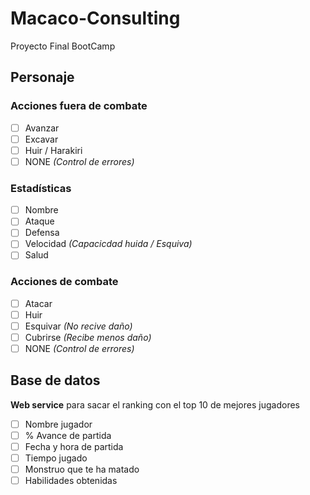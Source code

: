 # Macaco-Consulting
Proyecto Final BootCamp
## Personaje
### Acciones fuera de combate
- [ ] Avanzar
- [ ] Excavar
- [ ] Huir / Harakiri
- [ ] NONE _(Control de errores)_
### Estadísticas
- [ ] Nombre
- [ ] Ataque
- [ ] Defensa
- [ ] Velocidad _(Capacicdad huida / Esquiva)_
- [ ] Salud
### Acciones de combate
- [ ] Atacar
- [ ] Huir
- [ ] Esquivar _(No recive daño)_
- [ ] Cubrirse _(Recibe menos daño)_
- [ ] NONE _(Control de errores)_
## Base de datos
**Web service** para sacar el ranking con el top 10 de mejores jugadores
- [ ] Nombre jugador
- [ ] % Avance de partida
- [ ] Fecha y hora de partida
- [ ] Tiempo jugado
- [ ] Monstruo que te ha matado
- [ ] Habilidades obtenidas

